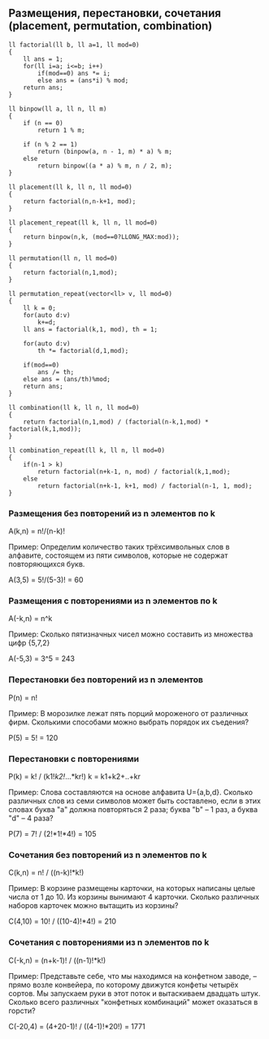 ## Размещения, перестановки, сочетания (placement, permutation, combination)

```
ll factorial(ll b, ll a=1, ll mod=0)
{
    ll ans = 1; 
	for(ll i=a; i<=b; i++)
		if(mod==0) ans *= i;
        else ans = (ans*i) % mod;
	return ans;
}

ll binpow(ll a, ll n, ll m)
{
    if (n == 0)
        return 1 % m;

    if (n % 2 == 1)
        return (binpow(a, n - 1, m) * a) % m;
    else
        return binpow((a * a) % m, n / 2, m);
}

ll placement(ll k, ll n, ll mod=0)
{
    return factorial(n,n-k+1, mod);
}

ll placement_repeat(ll k, ll n, ll mod=0)
{
    return binpow(n,k, (mod==0?LLONG_MAX:mod));
}

ll permutation(ll n, ll mod=0)
{
    return factorial(n,1,mod);
}

ll permutation_repeat(vector<ll> v, ll mod=0)
{
    ll k = 0;
    for(auto d:v)
        k+=d;
    ll ans = factorial(k,1, mod), th = 1;
    
    for(auto d:v)
        th *= factorial(d,1,mod);
    
    if(mod==0)
        ans /= th;
    else ans = (ans/th)%mod;
    return ans;
}

ll combination(ll k, ll n, ll mod=0)
{
    return factorial(n,1,mod) / (factorial(n-k,1,mod) * factorial(k,1,mod));
}

ll combination_repeat(ll k, ll n, ll mod=0)
{
	if(n-1 > k)
		return factorial(n+k-1, n, mod) / factorial(k,1,mod);
	else
		return factorial(n+k-1, k+1, mod) / factorial(n-1, 1, mod); 
}
```

### Размещения без повторений из n элементов по k

A(k,n) = n!/(n-k)!

Пример: Определим количество таких трёхсимвольных слов в алфавите, состоящем из пяти символов, которые не содержат повторяющихся букв.

A(3,5) = 5!/(5-3)! = 60

### Размещения с повторениями из n элементов по k

A(-k,n) = n^k

Пример: Сколько пятизначных чисел можно составить из множества цифр {5,7,2}

A(-5,3) = 3^5 = 243

### Перестановки без повторений из n элементов

P(n) = n!

Пример: В морозилке лежат пять порций мороженого от различных фирм. Сколькими способами можно выбрать порядок их съедения?

P(5) = 5! = 120 

### Перестановки с повторениями

P(k) = k! / (k1!*k2!*...*kr!)
k = k1+k2+..+kr

Пример: Слова составляются на основе алфавита U={a,b,d}. Сколько различных слов из семи символов может быть составлено, если в этих словах буква "a" должна повторяться 2 раза; буква "b" – 1 раз, а буква "d" – 4 раза?

P(7) = 7! / (2!*1!*4!) = 105


### Сочетания без повторений из n элементов по k

C(k,n) = n! / ((n-k)!*k!)

Пример: В корзине размещены карточки, на которых написаны целые числа от 1 до 10. Из корзины вынимают 4 карточки. Сколько различных наборов карточек можно вытащить из корзины?

C(4,10) = 10! / ((10-4)!*4!) = 210

### Сочетания с повторениями из n элементов по k

C(-k,n) = (n+k-1)! / ((n-1)!*k!)

Пример: Представьте себе, что мы находимся на конфетном заводе, – прямо возле конвейера, по которому движутся конфеты четырёх сортов. Мы запускаем руки в этот поток и вытаскиваем двадцать штук. Сколько всего различных "конфетных комбинаций" может оказаться в горсти?

C(-20,4) = (4+20-1)! / ((4-1)!*20!) = 1771